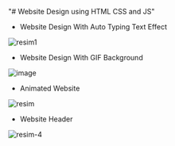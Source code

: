 "# Website Design using HTML CSS and JS"


* Website Design With Auto Typing Text Effect

![resim1](https://user-images.githubusercontent.com/75810064/202862523-ed502863-4be2-49cb-b3ac-93b2a866e2ae.png)

* Website Design With GIF Background

![image](https://user-images.githubusercontent.com/75810064/202865171-ca922722-fe12-4ce6-b942-1b0947628745.png)

* Animated Website

![resim](https://user-images.githubusercontent.com/75810064/202848729-552a2216-e62c-445e-b36d-9a06495a9fdb.png)

* Website Header

![resim-4](https://user-images.githubusercontent.com/75810064/202853534-9d5ad517-2197-40aa-9c95-e192406e7d83.png)



